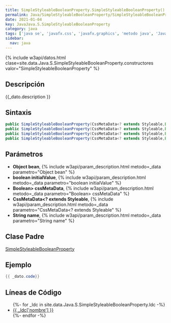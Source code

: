 ```yaml
---
title: SimpleStyleableBooleanProperty.SimpleStyleableBooleanProperty()
permalink: Java/SimpleStyleableBooleanProperty/SimpleStyleableBooleanProperty
date: 2021-01-04
key: JavaJava.S.SimpleStyleableBooleanProperty
category: java
tags: ['java se', 'javafx.css', 'javafx.graphics', 'metodo java', 'JavaFX 8.0']
sidebar: 
  nav: java
---
```


{% include w3api/datos.html clase=site.data.Java.S.SimpleStyleableBooleanProperty.constructores valor="SimpleStyleableBooleanProperty" %}

## Descripción
{{_dato.description }}

## Sintaxis
~~~java
public SimpleStyleableBooleanProperty(CssMetaData<? extends Styleable,Boolean> cssMetaData)
public SimpleStyleableBooleanProperty(CssMetaData<? extends Styleable,Boolean> cssMetaData, boolean initialValue)
public SimpleStyleableBooleanProperty(CssMetaData<? extends Styleable,Boolean> cssMetaData, Object bean, String name)
public SimpleStyleableBooleanProperty(CssMetaData<? extends Styleable,Boolean> cssMetaData, Object bean, String name, boolean initialValue)
~~~

## Parámetros
* **Object bean**,  {% include w3api/param_description.html metodo=_data parametro="Object bean" %}
* **boolean initialValue**,  {% include w3api/param_description.html metodo=_data parametro="boolean initialValue" %}
* **Boolean&gt; cssMetaData**,  {% include w3api/param_description.html metodo=_data parametro="Boolean> cssMetaData" %}
* **CssMetaData&lt;? extends Styleable**,  {% include w3api/param_description.html metodo=_data parametro="CssMetaData<? extends Styleable" %}
* **String name**,  {% include w3api/param_description.html metodo=_data parametro="String name" %}

## Clase Padre
[SimpleStyleableBooleanProperty](/Java/SimpleStyleableBooleanProperty/)

## Ejemplo
~~~java
{{ _dato.code}}
~~~

## Líneas de Código
<ul>
{%- for _ldc in site.data.Java.S.SimpleStyleableBooleanProperty.ldc -%}
   <li>
       <a href="{{_ldc['url'] }}">{{ _ldc['nombre'] }}</a>
   </li>
{%- endfor -%}
</ul>
